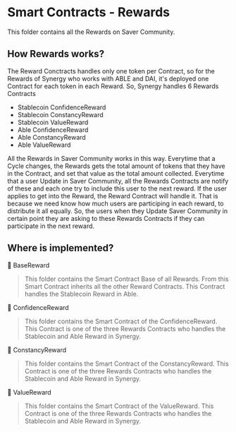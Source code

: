 # Smart Contracts - Rewards

This folder contains all the Rewards on Saver Community.

## How Rewards works?
The Reward Conctracts handles only one token per Contract, so for the Rewards of Synergy who works with ABLE and DAI, it's deployed one Contract for each token in each Reward. So, Synergy handles 6 Rewards Contracts
- Stablecoin ConfidenceReward
- Stablecoin ConstancyReward
- Stablecoin ValueReward
- Able ConfidenceReward
- Able ConstancyReward
- Able ValueReward

All the Rewards in Saver Community works in this way. Everytime that a Cycle changes, the Rewards gets the total amount of tokens that they have in the Contract, and set that value as the total amount collected. Everytime that a user Update in Saver Community, all the Rewards Contracts are notify of these and each one try to include this user to the next reward. If the user applies to get into the Reward, the Reward Contract will handle it. That is because we need know how much users are participing in each reward, to distribute it all equally. So, the users when they Update Saver Community in certain point they are asking to these Rewards Contracts if they can participate in the next reward.

## Where is implemented?
📁 BaseReward
> This folder contains the Smart Contract Base of all Rewards. From this Smart Contract inherits all the other Reward Contracts. This Contract handles the Stablecoin Reward in Able.

📁 ConfidenceReward
> This folder contains the Smart Contract of the ConfidenceReward. This Contract is one of the three Rewards Contracts who handles the Stablecoin and Able Reward in Synergy.

📁 ConstancyReward
> This folder contains the Smart Contract of the ConstancyReward. This Contract is one of the three Rewards Contracts who handles the Stablecoin and Able Reward in Synergy.

📁 ValueReward
> This folder contains the Smart Contract of the ValueReward. This Contract is one of the three Rewards Contracts who handles the Stablecoin and Able Reward in Synergy.